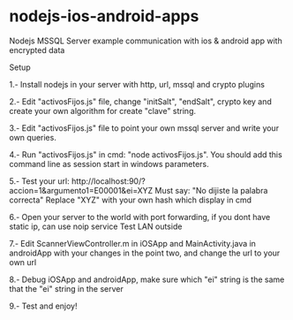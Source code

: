 # nodejs-ios-android-apps
Nodejs MSSQL Server example communication with ios & android app with encrypted data

Setup

1.- Install nodejs in your server with http, url, mssql and crypto plugins

2.- Edit "activosFijos.js" file, change "initSalt", "endSalt", crypto key and create your own algorithm for create "clave" string.

3.- Edit "activosFijos.js" file to point your own mssql server and write your own queries.

4.- Run "activosFijos.js" in cmd: "node activosFijos.js". You should add this command line as session start in windows parameters.

5.- Test your url: http://localhost:90/?accion=1&argumento1=E00001&ei=XYZ
 Must say: "No dijiste la palabra correcta" 
Replace "XYZ" with your own hash which display in cmd

6.- Open your server to the world with port forwarding, if you dont have static ip, can use noip service
Test LAN outside

7.- Edit ScannerViewController.m in iOSApp and MainActivity.java in androidApp with your changes in the point two, and change the url to your own url

8.- Debug iOSApp and androidApp, make sure which "ei" string is the same that the "ei" string in the server


9.- Test and enjoy!

